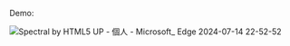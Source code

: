 Demo:

![Spectral by HTML5 UP - 個人 - Microsoft_ Edge 2024-07-14 22-52-52](https://github.com/user-attachments/assets/1464e965-f93e-45d5-926c-81bc275f8ecf)
